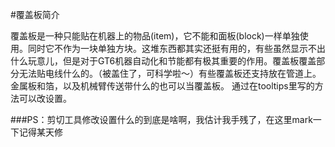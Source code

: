 #覆盖板简介

覆盖板是一种只能贴在机器上的物品(item)，它不能和面板(block)一样单独使用。同时它不作为一块单独方块。这堆东西都其实还挺有用的，有些虽然显示不出什么玩意儿，但是对于GT6机器自动化和节能都有极其重要的作用。覆盖板覆盖部分无法贴电线什么的。（被盖住了，可科学啦～）有些覆盖板还支持放在管道上。金属板和箔，以及机械臂传送带什么的也可以当覆盖板。
通过在tooltips里写的方法可以改设置。

###PS：剪切工具修改设置什么的到底是啥啊，我估计我手残了，在这里mark一下记得某天修